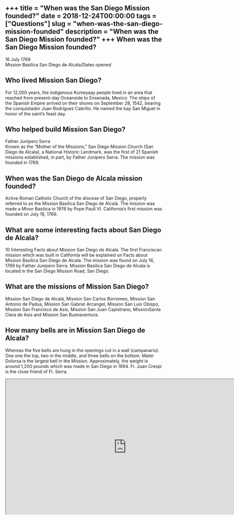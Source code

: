 +++
title = "When was the San Diego Mission founded?"
date = 2018-12-24T00:00:00
tags = ["Questions"]
slug = "when-was-the-san-diego-mission-founded"
description = "When was the San Diego Mission founded?"
+++
When was the San Diego Mission founded?
---------------------------------------

16 July 1769  
Mission Basilica San Diego de Alcala/Dates opened

Who lived Mission San Diego?
----------------------------

For 12,000 years, the indigenous Kumeyaay people lived in an area that reached from present-day Oceanside to Ensenada, Mexico. The ships of the Spanish Empire arrived on their shores on September 28, 1542, bearing the conquistador Juan Rodríguez Cabrillo. He named the bay San Miguel in honor of the saint’s feast day.

Who helped build Mission San Diego?
-----------------------------------

Father Junipero Serra  
Known as the “Mother of the Missions,” San Diego Mission Church (San Diego de Alcala), a National Historic Landmark, was the first of 21 Spanish missions established, in part, by Father Junipero Serra. The mission was founded in 1769.

When was the San Diego de Alcala mission founded?
-------------------------------------------------

Active Roman Catholic Church of the diocese of San Diego, properly referred to as the Mission Basilica San Diego de Alcalá. The mission was made a Minor Basilica in 1976 by Pope Paull VI. California’s first mission was founded on July 16, 1769.

What are some interesting facts about San Diego de Alcala?
----------------------------------------------------------

10 Interesting Facts about Mission San Diego de Alcala. The first Franciscan mission which was built in California will be explained on Facts about Mission Basilica San Diego de Alcala. The mission was found on July 16, 1769 by Father Junipero Serra. Mission Basilica San Diego de Alcala is located in the San Diego Mission Road, San Diego.

What are the missions of Mission San Diego?
-------------------------------------------

Mission San Diego de Alcalá, Mission San Carlos Borromeo, Mission San Antonio de Padua, Mission San Gabriel Arcangel, Mission San Luis Obispo, Mission San Francisco de Asis, Mission San Juan Capistrano, MissionSanta Clara de Asis and Mission San Buenaventura.

How many bells are in Mission San Diego de Alcala?
--------------------------------------------------

Whereas the five bells are hung in the openings cut in a wall (campanario). One one the top, two in the middle, and three bells on the bottom. Mater Dolorsa is the largest bell in the Mission. Approximately, the weight is around 1,200 pounds which was made in San Diego in 1894. Fr. Juan Crespi is the close friend of Fr. Serra.

<iframe allow="accelerometer; autoplay; clipboard-write; encrypted-media; gyroscope; picture-in-picture" allowfullscreen="" class="__youtube_prefs__  epyt-is-override  no-lazyload" data-no-lazy="1" data-origheight="433" data-origwidth="770" data-skipgform_ajax_framebjll="" height="433" id="_ytid_29627" loading="lazy" src="https://www.youtube.com/embed/0lKZ9v3JnQI?enablejsapi=1&autoplay=0&cc_load_policy=0&cc_lang_pref=&iv_load_policy=1&loop=0&modestbranding=0&rel=1&fs=1&playsinline=0&autohide=2&theme=dark&color=red&controls=1&" title="YouTube player" width="770"></iframe>